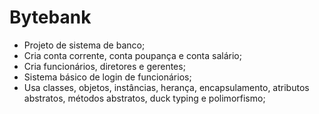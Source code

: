 # Bytebank

- Projeto de sistema de banco;
- Cria conta corrente, conta poupança e conta salário;
- Cria funcionários, diretores e gerentes;
- Sistema básico de login de funcionários;
- Usa classes, objetos, instâncias, herança, encapsulamento, atributos abstratos, métodos abstratos, duck typing e polimorfismo;
